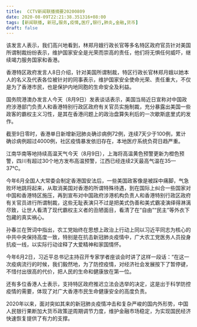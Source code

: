 ```yaml
---
title:  CCTV新闻联播摘要20200809
date: 2020-08-09T22:21:38.351316+08:00
tags: [新闻联播, 新冠,服务,疫情,医疗,银行,肺炎,金融,货币]
draft: false
---
```


该发言人表示，我们高兴地看到，林郑月娥行政长官等多名特区政府官员针对美国所谓制裁纷纷表示，维护国家安全是光荣而崇高的责任，他们将无惧任何威吓，继续竭力<span class="keywords_fund">服务</span>国家和香港。

香港特区政府发言人8日介绍，针对美国所谓制裁，特区行政长官林郑月娥以她本人的名义及代表各位被针对的同事表示，维护国家安全使命光荣、责任重大，不仅是为了香港市民，也是保护内地同胞的生命安全及利益。

国务院港澳办发言人今天（8月9日）发表谈话表示，美国当局近日宣称对中国政府涉港部门负责人和香港特别行政区政府有关官员实施制裁，充分暴露出美国一些政客的霸权主义习性，是其在香港问题上的政治盘算失利后的一次歇斯底里式的发作。

截至9日零时，香港单日新增<span class="keywords_content">新冠</span><span class="keywords_content">肺炎</span>确诊病例72例，连续7天少于100例，累计确诊病例超过4000例，社区<span class="keywords_content">疫情</span>暴发依旧存在，本地<span class="keywords_fund">医疗</span>系统负荷日趋严重。

江南华南等地持续高温天气今天（8月9日），上海将高温黄色预警更新为橙色预警，四川有超过30个地方发布高温预警，江西已经连续2天最高气温在35—37℃。

今年6月全国人大常委会制定香港国安法后，一些美国政客像是被踩中痛脚，气急败坏地跳将起来，从取消美国对香港的所谓特殊待遇，到在国际上纠合一些国家对中国和香港特区施压，再到宣布对中国政府涉港机构负责人和香港特别行政区政府有关官员进行所谓制裁，这些无耻表演只不过是把美式伪善和美式霸凌演绎得淋漓尽致，让世人看清了现代霸权主义者的丑陋面目，看清了在“自由”“民主”等外衣下包藏的真实祸心。

孙春兰在贺词中指出，农工党始终在思想上政治上行动上同以习近平同志为核心的中共中央保持高度一致，特别是在抗击<span class="keywords_content">新冠</span><span class="keywords_content">肺炎</span><span class="keywords_content">疫情</span>中，广大农工党医务人员投身抗疫一线，以实际行动诠释了大爱精神和家国情怀。

今年6月2日，习近平总书记主持召开专家学者座谈会时讲了这样一段话：“在这一次疫病流行的时候，我们毅然地，为了防控<span class="keywords_content">疫情</span>，对经济社会发展按下了暂停键，不惜付出很高的代价，把人民的生命和健康放在第一位。

还有多位香港人士表示，支持特区政府推迟立法会选举的决定，这是出于科学防控<span class="keywords_content">疫情</span>的需要，体现了对广大香港市民生命健康安全的高度负责。

2020年以来，面对突如其来的<span class="keywords_content">新冠</span><span class="keywords_content">肺炎</span><span class="keywords_content">疫情</span>冲击和复杂严峻的国内外形势，中国人民<span class="keywords_fund">银行</span>果断加大<span class="keywords_fund">货币</span>政策逆周期调节力度，维护<span class="keywords_fund">金融</span>市场稳定，为实现国民经济快速恢复提供了有力的支撑。
